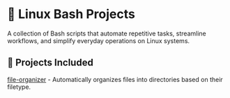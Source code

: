 # 🐧 Linux Bash Projects 

A collection of Bash scripts that automate repetitive tasks, streamline workflows, and simplify everyday operations on Linux systems.

## 📁 Projects Included

[file-organizer](./file-organizer/) - Automatically organizes files into directories based on their filetype.
